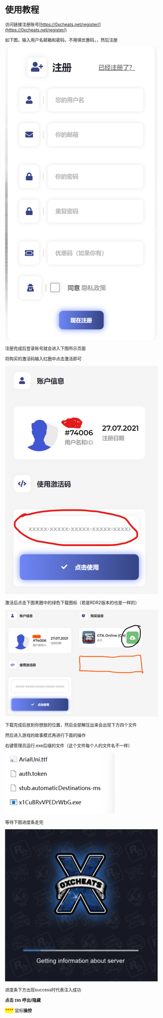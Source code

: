 # 使用教程

访问链接注册账号[https://0xcheats.net/register/](https://0xcheats.net/register/)

如下图，输入用户名邮箱和密码，不用填优惠码，，然后注册

![](<../../.gitbook/assets/image (30).png>)

注册完成后登录账号就会进入下图所示页面

将购买的激活码输入红圈中点击激活即可

![](<../../.gitbook/assets/image (31).png>)

激活后点击下图黑圈中的绿色下载图标（若是RDR2版本的也是一样的）

![](<../../.gitbook/assets/image (89).png>)

下载完成后放到你想放的位置，然后全部解压出来会出现下方四个文件



然后进入游戏的故事模式再进行下面的操作



右键管理员运行.exe后缀的文件（这个文件每个人的文件名不一样）

![](<../../.gitbook/assets/image (83).png>)

等待下图进度条走完

![](<../../.gitbook/assets/image (81).png>)

进度条下方出现success时代表注入成功

**点击 `INS` 呼出/隐藏**

&#x20;<mark style="color:red;">****</mark> 鼠标**操控**

